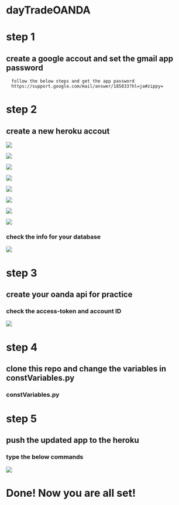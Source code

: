 # dayTradeOANDA

# step 1
  ## create a google accout and set the gmail app password 
      follow the below steps and get the app password
      https://support.google.com/mail/answer/185833?hl=ja#zippy=
# step 2
  ## create a new heroku accout
  ![](img/heroku1.png)
  
  ![](img/heroku2.png)
  
  ![](img/heroku9.png)
  
  ![](img/heroku10.png)
  
  ![](img/heroku4.png)
  
  ![](img/heroku5.png)
  
  ![](img/heroku6.png)
  
  ![](img/heroku7.png)
  
  ### check the info for your database
  ![](img/heroku8.png)
  
# step 3 
  ## create your oanda api for practice
  ### check the access-token and account ID
  ![](img/oanda.png)
# step 4 
  ## clone this repo and change the variables in constVariables.py
  ### constVariables.py
  
# step 5
  ## push the updated app to the heroku 
  ### type the below commands
  ![](img/heroku3.png)
# Done! Now you are all set!
